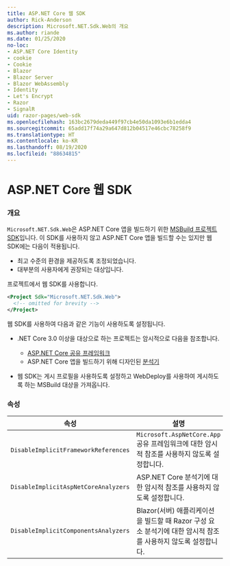 ```yaml
---
title: ASP.NET Core 웹 SDK
author: Rick-Anderson
description: Microsoft.NET.Sdk.Web의 개요
ms.author: riande
ms.date: 01/25/2020
no-loc:
- ASP.NET Core Identity
- cookie
- Cookie
- Blazor
- Blazor Server
- Blazor WebAssembly
- Identity
- Let's Encrypt
- Razor
- SignalR
uid: razor-pages/web-sdk
ms.openlocfilehash: 163bc2679deda449f97cb4e50da1093e6b1edda4
ms.sourcegitcommit: 65add17f74a29a647d812b04517e46cbc78258f9
ms.translationtype: HT
ms.contentlocale: ko-KR
ms.lasthandoff: 08/19/2020
ms.locfileid: "88634815"
---
```

# <a name="aspnet-core-web-sdk"></a>ASP.NET Core 웹 SDK

### <a name="overview"></a>개요

`Microsoft.NET.Sdk.Web`은 ASP.NET Core 앱을 빌드하기 위한 [MSBuild 프로젝트 SDK](https://docs.microsoft.com/visualstudio/msbuild/how-to-use-project-sdk)입니다. 이 SDK를 사용하지 않고 ASP.NET Core 앱을 빌드할 수는 있지만 웹 SDK에는 다음이 적용됩니다.

* 최고 수준의 환경을 제공하도록 조정되었습니다.
* 대부분의 사용자에게 권장되는 대상입니다.

프로젝트에서 웹 SDK를 사용합니다.

  ```xml
  <Project Sdk="Microsoft.NET.Sdk.Web">
    <!-- omitted for brevity -->
  </Project>
  ```

웹 SDK를 사용하여 다음과 같은 기능이 사용하도록 설정됩니다.

* .NET Core 3.0 이상을 대상으로 하는 프로젝트는 암시적으로 다음을 참조합니다.

  * [ASP.NET Core 공유 프레임워크](xref:fundamentals/metapackage-app)
  * ASP.NET Core 앱을 빌드하기 위해 디자인된 [분석기](/visualstudio/extensibility/getting-started-with-roslyn-analyzers)
* 웹 SDK는 게시 프로필을 사용하도록 설정하고 WebDeploy를 사용하여 게시하도록 하는 MSBuild 대상을 가져옵니다.

### <a name="properties"></a>속성

| 속성 | 설명 |
| -------- | ----------- |
| `DisableImplicitFrameworkReferences` | `Microsoft.AspNetCore.App` 공유 프레임워크에 대한 암시적 참조를 사용하지 않도록 설정합니다. |
| `DisableImplicitAspNetCoreAnalyzers` | ASP.NET Core 분석기에 대한 암시적 참조를 사용하지 않도록 설정합니다. |
| `DisableImplicitComponentsAnalyzers` | Blazor(서버) 애플리케이션을 빌드할 때 Razor 구성 요소 분석기에 대한 암시적 참조를 사용하지 않도록 설정합니다. |
